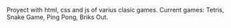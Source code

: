 Proyect with html, css and js of varius clasic games.
Current games: Tetris, Snake Game, Ping Pong, Briks Out.
